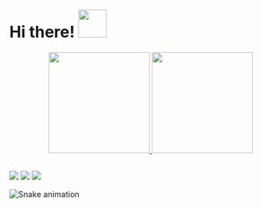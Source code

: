 <h1> Hi there! <img src="https://emojis.slackmojis.com/emojis/images/1577305505/7373/hand_wave.gif?1577305505" width="50" /></h1>
<div align="center">
  <a href="https://github.com/rafaballerini">
  <img height="180em" src="https://github-readme-stats.vercel.app/api?username=mohammedyazid&show_icons=true&theme=dracula&include_all_commits=true&count_private=true"/>
  <img height="180em" src="https://github-readme-stats.vercel.app/api/top-langs/?username=mohammedyazid&layout=compact&langs_count=7&theme=dracula"/>
</div>

  
  ##
 
<div> 
  <a href="https://www.youtube.com/channel/UC_GBq67ceEkDA6dxg1GjYDg" target="_blank"><img src="https://img.shields.io/badge/YouTube-FF0000?style=for-the-badge&logo=youtube&logoColor=white" target="_blank"></a>
  <a href="https://instagram.com/ya2.1d" target="_blank"><img src="https://img.shields.io/badge/-Instagram-%23E4405F?style=for-the-badge&logo=instagram&logoColor=white" target="_blank"></a>
  <a href = "mailto:mohammedya21d.ben@gmail.com"><img src="https://img.shields.io/badge/-Gmail-%23333?style=for-the-badge&logo=gmail&logoColor=white" target="_blank"></a>

 
  ![Snake animation](https://github.com/mohammedyazid/mohammedyazid/blob/snake_svg/github-contribution-grid-snake.svg)
 
</div>



